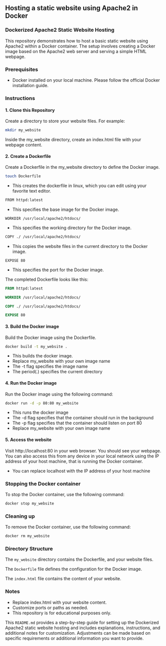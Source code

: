 ## Hosting a static website using Apache2 in Docker

### Dockerized Apache2 Static Website Hosting

This repository demonstrates how to host a basic static website using Apache2 within a Docker container. The setup involves creating a Docker image based on the Apache2 web server and serving a simple HTML webpage.

### Prerequisites

- Docker installed on your local machine. Please follow the official Docker installation guide.

### Instructions

#### 1. Clone this Repository

Create a directory to store your website files. For example:

```bash
mkdir my_website
```

Inside the my_website directory, create an index.html file with your webpage content.

#### 2. Create a Dockerfile

Create a Dockerfile in the my_website directory to define the Docker image.

```bash
touch Dockerfile
```

- This creates the dockerfile in linux, which you can edit using your favorite text editor.

```bash
FROM httpd:latest
```

- This specifies the base image for the Docker image.

```
WORKDIR /usr/local/apache2/htdocs/
```

- This specifies the working directory for the Docker image.

```bash
COPY ./ /usr/local/apache2/htdocs/
```

- This copies the website files in the current directory to the Docker image.

```
EXPOSE 80
```

- This specifies the port for the Docker image.

The completed Dockerfile looks like this:

```dockerfile
FROM httpd:latest

WORKDIR /usr/local/apache2/htdocs/

COPY ./ /usr/local/apache2/htdocs/

EXPOSE 80
```

#### 3. Build the Docker image

Build the Docker image using the Dockerfile.

```bash
docker build -t my_website .
```

- This builds the docker image.
- Replace my_website with your own image name
- The -t flag specifies the image name
- The period(.) specifies the current directory

#### 4. Run the Docker image

Run the Docker image using the following command:

```bash
docker run -d -p 80:80 my_website
```

- This runs the docker image
- The -d flag specifies that the container should run in the background
- The -p flag specifies that the container should listen on port 80
- Replace my_website with your own image name

#### 5. Access the website

Visit http://localhost:80 in your web browser. You should see your webpage. You can also access this from any device in your local network using the IP address of your host machine, that is running the Docker container.

- You can replace localhost with the IP address of your host machine

### Stopping the Docker container

To stop the Docker container, use the following command:

```bash
docker stop my_website
```

### Cleaning up

To remove the Docker container, use the following command:

```bash
docker rm my_website
```

### Directory Structure

The `my_website` directory contains the Dockerfile, and your website files.

The `Dockerfile` file defines the configuration for the Docker image.

The `index.html` file contains the content of your website.

### Notes

- Replace index.html with your website content.
- Customize ports or paths as needed.
- This repository is for educational purposes only.

This `README.md` provides a step-by-step guide for setting up the Dockerized Apache2 static website hosting and includes explanations, instructions, and additional notes for customization. Adjustments can be made based on specific requirements or additional information you want to provide.
